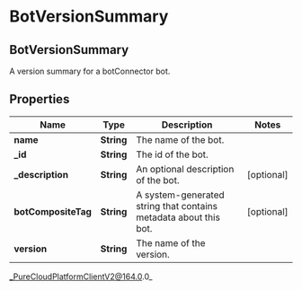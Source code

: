 # BotVersionSummary

## BotVersionSummary
A version summary for a botConnector bot.

## Properties

|Name | Type | Description | Notes|
|------------ | ------------- | ------------- | -------------|
| **name** | **String** | The name of the bot. | |
| **_id** | **String** | The id of the bot. | |
| **_description** | **String** | An optional description of the bot. | [optional] |
| **botCompositeTag** | **String** | A system-generated string that contains metadata about this bot. | [optional] |
| **version** | **String** | The name of the version. | |



_PureCloudPlatformClientV2@164.0.0_
